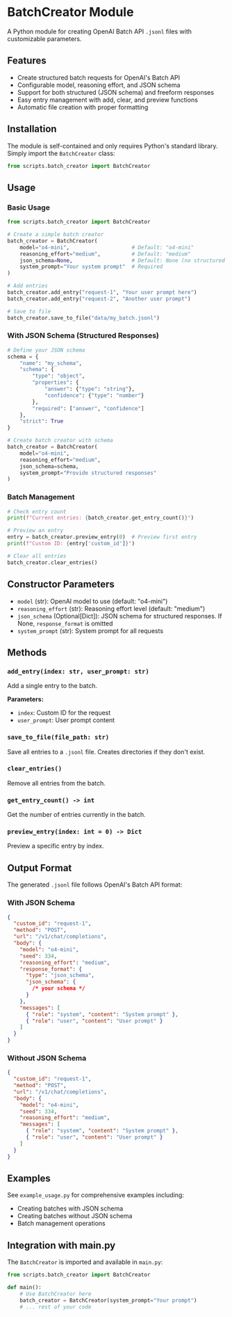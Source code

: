 # BatchCreator Module

A Python module for creating OpenAI Batch API `.jsonl` files with customizable parameters.

## Features

- Create structured batch requests for OpenAI's Batch API
- Configurable model, reasoning effort, and JSON schema
- Support for both structured (JSON schema) and freeform responses
- Easy entry management with add, clear, and preview functions
- Automatic file creation with proper formatting

## Installation

The module is self-contained and only requires Python's standard library. Simply import the `BatchCreator` class:

```python
from scripts.batch_creator import BatchCreator
```

## Usage

### Basic Usage

```python
from scripts.batch_creator import BatchCreator

# Create a simple batch creator
batch_creator = BatchCreator(
    model="o4-mini",                    # Default: "o4-mini"
    reasoning_effort="medium",          # Default: "medium"
    json_schema=None,                   # Default: None (no structured response)
    system_prompt="Your system prompt"  # Required
)

# Add entries
batch_creator.add_entry("request-1", "Your user prompt here")
batch_creator.add_entry("request-2", "Another user prompt")

# Save to file
batch_creator.save_to_file("data/my_batch.jsonl")
```

### With JSON Schema (Structured Responses)

```python
# Define your JSON schema
schema = {
    "name": "my_schema",
    "schema": {
        "type": "object",
        "properties": {
            "answer": {"type": "string"},
            "confidence": {"type": "number"}
        },
        "required": ["answer", "confidence"]
    },
    "strict": True
}

# Create batch creator with schema
batch_creator = BatchCreator(
    model="o4-mini",
    reasoning_effort="medium",
    json_schema=schema,
    system_prompt="Provide structured responses"
)
```

### Batch Management

```python
# Check entry count
print(f"Current entries: {batch_creator.get_entry_count()}")

# Preview an entry
entry = batch_creator.preview_entry(0)  # Preview first entry
print(f"Custom ID: {entry['custom_id']}")

# Clear all entries
batch_creator.clear_entries()
```

## Constructor Parameters

- `model` (str): OpenAI model to use (default: "o4-mini")
- `reasoning_effort` (str): Reasoning effort level (default: "medium")
- `json_schema` (Optional[Dict]): JSON schema for structured responses. If None, `response_format` is omitted
- `system_prompt` (str): System prompt for all requests

## Methods

### `add_entry(index: str, user_prompt: str)`

Add a single entry to the batch.

**Parameters:**

- `index`: Custom ID for the request
- `user_prompt`: User prompt content

### `save_to_file(file_path: str)`

Save all entries to a `.jsonl` file. Creates directories if they don't exist.

### `clear_entries()`

Remove all entries from the batch.

### `get_entry_count() -> int`

Get the number of entries currently in the batch.

### `preview_entry(index: int = 0) -> Dict`

Preview a specific entry by index.

## Output Format

The generated `.jsonl` file follows OpenAI's Batch API format:

### With JSON Schema

```json
{
  "custom_id": "request-1",
  "method": "POST",
  "url": "/v1/chat/completions",
  "body": {
    "model": "o4-mini",
    "seed": 334,
    "reasoning_effort": "medium",
    "response_format": {
      "type": "json_schema",
      "json_schema": {
        /* your schema */
      }
    },
    "messages": [
      { "role": "system", "content": "System prompt" },
      { "role": "user", "content": "User prompt" }
    ]
  }
}
```

### Without JSON Schema

```json
{
  "custom_id": "request-1",
  "method": "POST",
  "url": "/v1/chat/completions",
  "body": {
    "model": "o4-mini",
    "seed": 334,
    "reasoning_effort": "medium",
    "messages": [
      { "role": "system", "content": "System prompt" },
      { "role": "user", "content": "User prompt" }
    ]
  }
}
```

## Examples

See `example_usage.py` for comprehensive examples including:

- Creating batches with JSON schema
- Creating batches without JSON schema
- Batch management operations

## Integration with main.py

The `BatchCreator` is imported and available in `main.py`:

```python
from scripts.batch_creator import BatchCreator

def main():
    # Use BatchCreator here
    batch_creator = BatchCreator(system_prompt="Your prompt")
    # ... rest of your code
```
